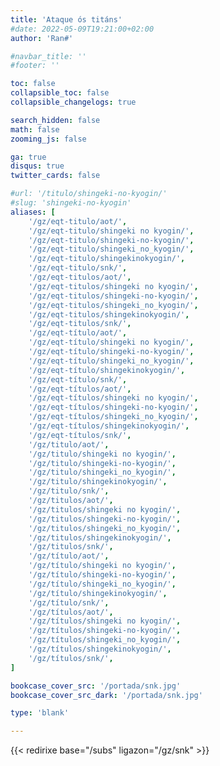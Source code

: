 ```yaml
---
title: 'Ataque ós titáns'
#date: 2022-05-09T19:21:00+02:00
author: 'Ran#'

#navbar_title: ''
#footer: ''

toc: false
collapsible_toc: false
collapsible_changelogs: true

search_hidden: false
math: false
zooming_js: false

ga: true
disqus: true
twitter_cards: false

#url: '/titulo/shingeki-no-kyogin/'
#slug: 'shingeki-no-kyogin'
aliases: [
    '/gz/eqt-titulo/aot/',
    '/gz/eqt-titulo/shingeki no kyogin/',
    '/gz/eqt-titulo/shingeki-no-kyogin/',
    '/gz/eqt-titulo/shingeki_no_kyogin/',
    '/gz/eqt-titulo/shingekinokyogin/',
    '/gz/eqt-titulo/snk/',
    '/gz/eqt-titulos/aot/',
    '/gz/eqt-titulos/shingeki no kyogin/',
    '/gz/eqt-titulos/shingeki-no-kyogin/',
    '/gz/eqt-titulos/shingeki_no_kyogin/',
    '/gz/eqt-titulos/shingekinokyogin/',
    '/gz/eqt-titulos/snk/',
    '/gz/eqt-título/aot/',
    '/gz/eqt-título/shingeki no kyogin/',
    '/gz/eqt-título/shingeki-no-kyogin/',
    '/gz/eqt-título/shingeki_no_kyogin/',
    '/gz/eqt-título/shingekinokyogin/',
    '/gz/eqt-título/snk/',
    '/gz/eqt-títulos/aot/',
    '/gz/eqt-títulos/shingeki no kyogin/',
    '/gz/eqt-títulos/shingeki-no-kyogin/',
    '/gz/eqt-títulos/shingeki_no_kyogin/',
    '/gz/eqt-títulos/shingekinokyogin/',
    '/gz/eqt-títulos/snk/',
    '/gz/titulo/aot/',
    '/gz/titulo/shingeki no kyogin/',
    '/gz/titulo/shingeki-no-kyogin/',
    '/gz/titulo/shingeki_no_kyogin/',
    '/gz/titulo/shingekinokyogin/',
    '/gz/titulo/snk/',
    '/gz/titulos/aot/',
    '/gz/titulos/shingeki no kyogin/',
    '/gz/titulos/shingeki-no-kyogin/',
    '/gz/titulos/shingeki_no_kyogin/',
    '/gz/titulos/shingekinokyogin/',
    '/gz/titulos/snk/',
    '/gz/título/aot/',
    '/gz/título/shingeki no kyogin/',
    '/gz/título/shingeki-no-kyogin/',
    '/gz/título/shingeki_no_kyogin/',
    '/gz/título/shingekinokyogin/',
    '/gz/título/snk/',
    '/gz/títulos/aot/',
    '/gz/títulos/shingeki no kyogin/',
    '/gz/títulos/shingeki-no-kyogin/',
    '/gz/títulos/shingeki_no_kyogin/',
    '/gz/títulos/shingekinokyogin/',
    '/gz/títulos/snk/',
]

bookcase_cover_src: '/portada/snk.jpg'
bookcase_cover_src_dark: '/portada/snk.jpg'

type: 'blank'

---
```


{{< redirixe base="/subs" ligazon="/gz/snk" >}}

